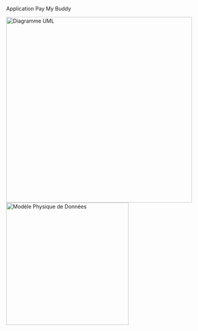 Application Pay My Buddy

<img width="498" alt="Diagramme UML" src="https://user-images.githubusercontent.com/79586862/127782299-fac03ec8-c7f4-491c-b9de-d348e7b88e2b.png">


<img width="328" alt="Modèle Physique de Données" src="https://user-images.githubusercontent.com/79586862/127782417-2642f6e5-40a5-4fb6-befc-48b0fe4c06de.png">